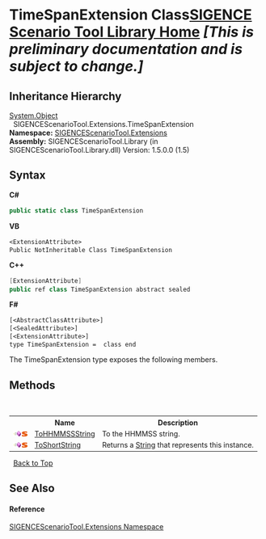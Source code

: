 # TimeSpanExtension Class<a href="https://github.com/ObiWanLansi/SIGENCE-Scenario-Tool">SIGENCE Scenario Tool Library Home</a> _**\[This is preliminary documentation and is subject to change.\]**_




## Inheritance Hierarchy
<a href="http://msdn2.microsoft.com/en-us/library/e5kfa45b" target="_blank">System.Object</a><br />&nbsp;&nbsp;SIGENCEScenarioTool.Extensions.TimeSpanExtension<br />
**Namespace:**&nbsp;<a href="f2af11f5-ae9d-3dcc-a4a9-ba07a037925f.md">SIGENCEScenarioTool.Extensions</a><br />**Assembly:**&nbsp;SIGENCEScenarioTool.Library (in SIGENCEScenarioTool.Library.dll) Version: 1.5.0.0 (1.5)

## Syntax

**C#**<br />
``` C#
public static class TimeSpanExtension
```

**VB**<br />
``` VB
<ExtensionAttribute>
Public NotInheritable Class TimeSpanExtension
```

**C++**<br />
``` C++
[ExtensionAttribute]
public ref class TimeSpanExtension abstract sealed
```

**F#**<br />
``` F#
[<AbstractClassAttribute>]
[<SealedAttribute>]
[<ExtensionAttribute>]
type TimeSpanExtension =  class end
```

The TimeSpanExtension type exposes the following members.


## Methods
&nbsp;<table><tr><th></th><th>Name</th><th>Description</th></tr><tr><td>![Public method](media/pubmethod.gif "Public method")![Static member](media/static.gif "Static member")</td><td><a href="30c3a276-a381-9b66-642a-a9d214317ab4.md">ToHHMMSSString</a></td><td>
To the HHMMSS string.</td></tr><tr><td>![Public method](media/pubmethod.gif "Public method")![Static member](media/static.gif "Static member")</td><td><a href="811672eb-4639-9045-52be-972303ac1601.md">ToShortString</a></td><td>
Returns a <a href="http://msdn2.microsoft.com/en-us/library/s1wwdcbf" target="_blank">String</a> that represents this instance.</td></tr></table>&nbsp;
<a href="#timespanextension-class">Back to Top</a>

## See Also


#### Reference
<a href="f2af11f5-ae9d-3dcc-a4a9-ba07a037925f.md">SIGENCEScenarioTool.Extensions Namespace</a><br />